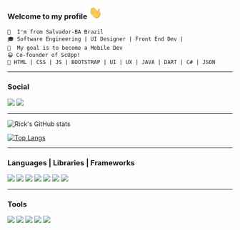 


### Welcome to my profile <img src="https://raw.githubusercontent.com/parth-27/parth-27/master/Hi.gif" width="30px" style="max-width:100%;"> 




````
📍  I'm from Salvador-BA Brazil 
🎓 Software Engineering | UI Designer | Front End Dev |
📱  My goal is to become a Mobile Dev 
😀 Co-founder of ScUpp!
💾 HTML | CSS | JS | BOOTSTRAP | UI | UX | JAVA | DART | C# | JSON
````
<hr>

### Social

<a href="https://www.linkedin.com/in/ricardo-oliveira-373b231b2/"><img height="60px" src="https://cdn.jsdelivr.net/gh/devicons/devicon/icons/linkedin/linkedin-original.svg"></a>
<a href="https://www.behance.net/ricardo5"><img height="60px" src="https://cdn.jsdelivr.net/gh/devicons/devicon/icons/behance/behance-original.svg"></a>


<hr>

![Rick's GitHub stats](https://github-readme-stats.vercel.app/api?username=ricardoliveiraof2m&show_icons=true) 

[![Top Langs](https://github-readme-stats.vercel.app/api/top-langs/?username=ricardoliveiraof2m&layout=compact/)](https://github.com/ricardoliveiraof2m/github-readme-stats)

<hr>

### Languages | Libraries | Frameworks

<img height="60px" src="https://cdn.jsdelivr.net/gh/devicons/devicon/icons/html5/html5-original.svg">
<img height="60px" src="https://cdn.jsdelivr.net/gh/devicons/devicon/icons/css3/css3-original.svg">
<img height="60px" src="https://cdn.jsdelivr.net/gh/devicons/devicon/icons/javascript/javascript-original.svg">
<img height="60px" src="https://cdn.jsdelivr.net/gh/devicons/devicon/icons/bootstrap/bootstrap-original.svg">
<img height="60px" src="https://cdn.jsdelivr.net/gh/devicons/devicon/icons/java/java-original.svg">
<img height="60px"src="https://cdn.jsdelivr.net/gh/devicons/devicon/icons/dart/dart-original.svg">
<img height="60px" src="https://cdn.jsdelivr.net/gh/devicons/devicon/icons/csharp/csharp-original.svg">

<hr>

### Tools

<img height="60px" src="https://cdn.jsdelivr.net/gh/devicons/devicon/icons/photoshop/photoshop-plain.svg">
<img height="60px" src="https://cdn.jsdelivr.net/gh/devicons/devicon/icons/illustrator/illustrator-plain.svg">
<img height="60px" src="https://cdn.jsdelivr.net/gh/devicons/devicon/icons/xd/xd-plain.svg">
<img height="60px" src="https://cdn.jsdelivr.net/gh/devicons/devicon/icons/figma/figma-original.svg">

<img height="60px" src="https://cdn.jsdelivr.net/gh/devicons/devicon/icons/git/git-original.svg">

